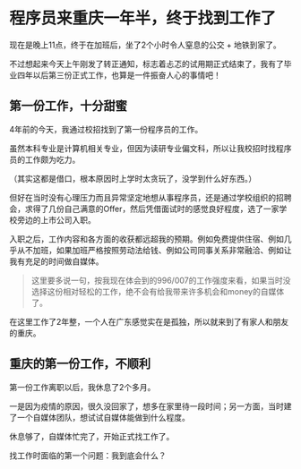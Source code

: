 # 程序员来重庆一年半，终于找到工作了

现在是晚上11点，终于在加班后，坐了2个小时令人窒息的公交 + 地铁到家了。

不过想起来今天上午刚发了转正通知，标志着忐忑的试用期正式结束了，我有了毕业四年以后第三份正式工作，也算是一件振奋人心的事情吧！

## 第一份工作，十分甜蜜

4年前的今天，我通过校招找到了第一份程序员的工作。

虽然本科专业是计算机相关专业，但因为读研专业偏文科，所以让我校招时找程序员的工作颇为吃力。

（其实这都是借口，根本原因时上学时太贪玩了，没学到什么好东西。）

但好在当时没有心理压力而且异常坚定地想从事程序员，还是通过学校组织的招聘会，求得了几份自己满意的Offer，然后凭借面试时的感觉良好程度，选了一家学校旁边的上市公司入职。

入职之后，工作内容和各方面的收获都远超我的预期。例如免费提供住宿、例如几乎从不加班，如果加班严格按照劳动法给钱、例如公司同事关系非常融洽、例如让我有充足的时间做自媒体。

> 这里要多说一句，按我现在体会到的996/007的工作强度来看，如果当时没选择这份相对轻松的工作，绝不会有给我带来许多机会和money的自媒体了。

在这里工作了2年整，一个人在广东感觉实在是孤独，所以就来到了有家人和朋友的重庆。

## 重庆的第一份工作，不顺利

第一份工作离职以后，我休息了2个多月。

一是因为疫情的原因，很久没回家了，想多在家里待一段时间；另一方面，当时建了一个自媒体团队，想试试自媒体能做到什么程度。

休息够了，自媒体忙完了，开始正式找工作了。

找工作时面临的第一个问题：我到底会什么？

